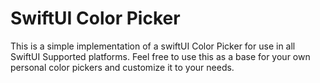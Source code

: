# SwiftUI Color Picker
This is a simple implementation of a swiftUI Color Picker for use in all SwiftUI Supported platforms. Feel free to use this as a base for your own personal color pickers and customize it to your needs. 
